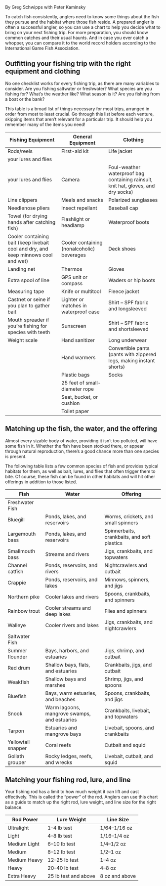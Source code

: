 By Greg Schwipps with Peter Kaminsky

To catch fish consistently, anglers need to know some things about the fish they pursue and the habitat where those fish reside. A prepared angler is often a successful angler, so you can use a chart to help you decide what to bring on your next fishing trip. For more preparation, you should know common catches and their usual haunts. And in case you ever catch a whopper, you can compare it to the world record holders according to the International Game Fish Association.

## Outfitting your fishing trip with the right equipment and clothing

No one checklist works for every fishing trip, as there are many variables to consider. Are you fishing saltwater or freshwater? What species are you fishing for? What’s the weather like? What season is it? Are you fishing from a boat or the bank?

This table is a broad list of things necessary for most trips, arranged in order from most to least crucial. Go through this list before each venture, skipping items that aren’t relevant for a particular trip. It should help you remember many of the items you need!

| Fishing Equipment    | General Equipment | Clothing    |
| -------------------- | ----------------- | ----------- |
| Rods/reels           | First-aid kit     | Life jacket |
| your lures and flies |                   |             |
| your lures and flies | Camera            | Foul-weather waterproof bag containing rainsuit, knit hat,  gloves, and dry socks) |
| Line clippers | Meals and snacks | Polarized sunglasses |
| Needlenose pliers | Insect repellant | Baseball cap |
| Towel (for drying hands after catching fish) | Flashlight or headlamp | Waterproof boots |
| Cooler containing bait (keep livebait cool and dry, and keep minnows cool and wet) | Cooler containing (nonalcoholic) beverages | Deck shoes |
| Landing net | Thermos | Gloves |
| Extra spool of line | GPS unit or compass | Waders or hip boots |
| Measuring tape | Knife or multitool | Fleece jacket |
| Castnet or seine if you plan to gather bait | Lighter or matches in waterproof case | Shirt – SPF fabric and longsleeved |
| Mouth spreader if you’re fishing for species with teeth | Sunscreen | Shirt – SPF fabric and shortsleeved |
| Weight scale | Hand sanitizer | Long underwear |
|  | Hand warmers | Convertible pants (pants with zippered legs, making instant shorts) |
|  | Plastic bags | Socks |
|  | 25 feet of small-diameter rope |  |
|  | Seat, bucket, or cushion |  |
|  | Toilet paper |  |

## Matching up the fish, the water, and the offering

Almost every sizable body of water, providing it isn’t too polluted, will have some fish in it. Whether the fish have been stocked there, or appear through natural reproduction, there’s a good chance more than one species is present.

The following table lists a few common species of fish and provides typical habitats for them, as well as bait, lures, and flies that often trigger them to bite. Of course, these fish can be found in other habitats and will hit other offerings in addition to those listed.

| Fish | Water | Offering |
| --- | --- | --- |
| Freshwater Fish |  |  |
| Bluegill | Ponds, lakes, and reservoirs | Worms, crickets, and small spinners |
| Largemouth bass | Ponds, lakes, and reservoirs | Spinnerbaits, crankbaits, and soft plastics |
| Smallmouth bass | Streams and rivers | Jigs, crankbaits, and topwaters |
| Channel catfish | Ponds, reservoirs, and rivers | Nightcrawlers and cutbait |
| Crappie | Ponds, reservoirs, and lakes | Minnows, spinners, and jigs |
| Northern pike | Cooler lakes and rivers | Spoons, crankbaits, and spinners |
| Rainbow trout | Cooler streams and deep lakes | Flies and spinners |
| Walleye | Cooler rivers and lakes | Jigs, crankbaits, and nightcrawlers |
| Saltwater Fish |  |  |
| Summer flounder | Bays, harbors, and estuaries | Jigs, shrimp, and cutbait |
| Red drum | Shallow bays, flats, and estuaries | Crankbaits, jigs, and cutbait |
| Weakfish | Shallow bays and marshes | Shrimp, jigs, and spoons |
| Bluefish | Bays, warm estuaries, and beaches | Spoons, crankbaits, and jigs |
| Snook | Warm lagoons, mangrove swamps, and estuaries | Crankbaits, livebait, and topwaters |
| Tarpon | Estuaries and mangrove bays | Livebait, spoons, and crankbaits |
| Yellowtail snapper | Coral reefs | Cutbait and squid |
| Goliath grouper | Rocky ledges, reefs, and wrecks | Livebait, cutbait, and squid |

## Matching your fishing rod, lure, and line

Your fishing rod has a limit to how much weight it can lift and cast effectively. This is called the “power” of the rod. Anglers can use this chart as a guide to match up the right rod, lure weight, and line size for the right balance.

| Rod Power | Lure Weight | Line Size |
| --- | --- | --- |
| Ultralight | 1–4 lb test | 1/64–1/16 oz |
| Light | 4–8 lb test | 1/16–1/4 oz |
| Medium Light | 6–10 lb test | 1/4–1/2 oz |
| Medium | 8–12 lb test | 1/2–1 oz |
| Medium Heavy | 12–25 lb test | 1–4 oz |
| Heavy | 20–40 lb test | 4–8 oz |
| Extra Heavy | 25 lb test and above | 8 oz and above |
